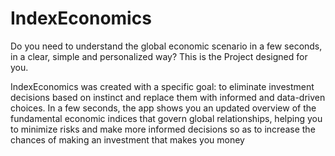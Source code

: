 # IndexEconomics

Do you need to understand the global economic scenario in a few seconds, in a clear, simple and personalized way? This is the Project designed for you.

IndexEconomics was created with a specific goal: to eliminate investment decisions based on instinct and replace them with informed and data-driven choices.
In a few seconds, the app shows you an updated overview of the fundamental economic indices that govern global relationships, helping you to minimize risks and make more informed decisions so as to increase the chances of making an investment that makes you money







